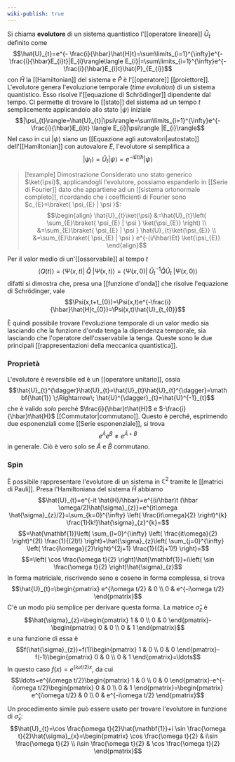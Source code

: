 ```yaml
---
wiki-publish: true
---
```

Si chiama **evolutore** di un sistema quantistico l'[[operatore lineare]] $\hat{U}_{t}$ definito come
$$\hat{U}_{t}=e^{- \frac{i}{\hbar}\hat{H}t}=\sum\limits_{i=1}^{\infty}e^{- \frac{i}{\hbar}E_{i}t}|E_{i}\rangle\langle E_{i}|=\sum\limits_{i=1}^{\infty}e^{- \frac{i}{\hbar}E_{i}t}\hat{P}_{E_{i}}$$
con $\hat{H}$ la [[Hamiltonian]] del sistema e $\hat{P}$ è l'[[operatore]] [[proiettore]]. L'evolutore genera l'evoluzione temporale (*time evolution*) di un sistema quantistico. Esso risolve l'[[equazione di Schrödinger]] dipendente dal tempo. Ci permette di trovare lo [[stato]] del sistema ad un tempo $t$ semplicemente applicandolo allo stato $|\psi\rangle$ iniziale
$$|\psi_{t}\rangle=\hat{U}_{t}|\psi\rangle=\sum\limits_{i=1}^{\infty}e^{- \frac{i}{\hbar}E_{i}t} \langle E_{i}|\psi\rangle |E_{i}\rangle$$
Nel caso in cui $|\psi\rangle$ siano un [[Equazione agli autovalori|autostato]] dell'[[Hamiltonian]] con autovalore $E$, l'evolutore si semplifica a
$$|\psi_{t}\rangle=\hat{U}_{t}|\psi\rangle=e^{-iEt/\hbar}|\psi\rangle$$

> [!example] Dimostrazione
> Considerato uno stato generico $\ket{\psi}$, applicandogli l'evolutore, possiamo espanderlo in [[Serie di Fourier]] dato che appartiene ad un [[sistema ortonormale completo]], ricordando che i coefficienti di Fourier sono $c_{E}=\braket{ \psi_{E} | \psi }$:
> $$\begin{align}
> \hat{U}_{t}\ket{\psi} &=\hat{U}_{t}\left( \sum_{E}\braket{ \psi_{E} | \psi } \ket{\psi_{E}}  \right) \\
> &=\sum_{E}\braket{ \psi_{E} | \psi } \hat{U}_{t}\ket{\psi_{E}}  \\
> &=\sum_{E}\braket{ \psi_{E} | \psi } e^{-(i/\hbar)Et} \ket{\psi_{E}} 
> \end{align}$$

Per il valor medio di un'[[osservabile]] al tempo $t$
$$\left\langle Q(t) \right\rangle=\langle \Psi(x,t)|\; \hat{Q}\; |\Psi(x,t)\rangle=\langle \Psi(x,0)|\;\hat{U}_{t}^{-1}\hat{Q}\hat{U}_{t}\;|\Psi(x,0)\rangle$$
difatti si dimostra che, presa una [[funzione d'onda]] che risolve l'equazione di Schrödinger, vale
$$\Psi(x,t+t_{0})=\Psi(x,t)e^{-\frac{i}{\hbar}\hat{H}t_{0}}=\Psi(x,t)\hat{U}_{t_{0}}$$

È quindi possibile trovare l'evoluzione temporale di un valor medio sia lasciando che la funzione d'onda tenga la dipendenza temporale, sia lasciando che l'operatore dell'osservabile la tenga. Queste sono le due principali [[rappresentazioni della meccanica quantistica]].
### Proprietà
L'evolutore è reversibile ed è un [[operatore unitario]], ossia
$$\hat{U}_{t}^{\dagger}\hat{U}_{t}=\hat{U}_{t}\hat{U}_{t}^{\dagger}=\mathbf{\hat{1}} \;\Rightarrow\; \hat{U}^{\dagger}_{t}=\hat{U}^{-1}_{t}$$
che è valido *solo* perché $\frac{i}{\hbar}t\hat{H}$ e $-\frac{i}{\hbar}t\hat{H}$ [[Commutator|commutano]]. Questo è perché, esprimendo due esponenziali come [[Serie esponenziale]], si trova
$$e^{\hat{A}}e^{\hat{B}}\neq e^{\hat{A}+\hat{B}}$$
in generale. Ciò è vero solo se $\hat{A}$ e $\hat{B}$ commutano.
### Spin
È possibile rappresentare l'evolutore di un sistema in $\mathbb{C}^{2}$ tramite le [[matrici di Pauli]]. Presa l'Hamiltoniana del sistema $\hat{H}$ abbiamo
$$\hat{U}_{t}=e^{-it \hat{H}/\hbar}=e^{(i/\hbar)t (\hbar \omega/2)\hat{\sigma}_{z}}=e^{it\omega \hat{\sigma}_{z}/2}=\sum_{k=0}^{\infty} \left( \frac{it\omega}{2} \right)^{k} \frac{1}{k!}\hat{\sigma}_{z}^{k}=$$
$$=\hat{\mathbf{1}}\left( \sum_{l=0}^{\infty} \left( \frac{it\omega}{2} \right)^{2l} \frac{1}{(2l)!} \right)+\hat{\sigma}_{z}\left( \sum_{j=0}^{\infty} \left( \frac{i\omega}{2}\right)^{2j+1} \frac{1}{(2j+1)!} \right)=$$
$$=\left( \cos \frac{\omega t}{2} \right)\hat{\mathbf{1}}+i\left( \sin \frac{\omega t}{2} \right)\hat{\sigma}_{z}$$
In forma matriciale, riscrivendo seno e coseno in forma complessa, si trova
$$\hat{U}_{t}=\begin{pmatrix}
e^{i\omega t/2} & 0 \\
0 & e^{-i\omega t/2}
\end{pmatrix}$$
C'è un modo più semplice per derivare questa forma. La matrice $\hat{\sigma}_{z}$ è
$$\hat{\sigma}_{z}=\begin{pmatrix}
1 & 0  \\
0 & 0
\end{pmatrix}-\begin{pmatrix}
0 & 0 \\
0 & 1
\end{pmatrix}$$
e una funzione di essa è
$$f(\hat{\sigma}_{z})=f(1)\begin{pmatrix}
1 & 0 \\
0 & 0
\end{pmatrix}-f(-1)\begin{pmatrix}
0 & 0 \\
0 & 1
\end{pmatrix}=\ldots$$
In questo caso $f(x)=e^{(i\omega t/2)x}$, da cui
$$\ldots=e^{i\omega t/2}\begin{pmatrix}
1 & 0 \\
0 & 0
\end{pmatrix}-e^{-i\omega t/2}\begin{pmatrix}
0 & 0 \\
0 & 1
\end{pmatrix}=\begin{pmatrix}
e^{i\omega t/2} & 0 \\
0 & e^{-i\omega t/2}
\end{pmatrix}$$

Un procedimento simile può essere usato per trovare l'evolutore in funzione di $\hat{\sigma}_{x}$:
$$\hat{U}_{t}=\cos \frac{\omega t}{2}\hat{\mathbf{1}}+i \sin \frac{\omega t}{2}\hat{\sigma}_{x}=\begin{pmatrix}
\cos \frac{\omega t}{2} & i\sin \frac{\omega t}{2} \\
i\sin \frac{\omega t}{2} & \cos \frac{\omega t}{2}
\end{pmatrix}$$
